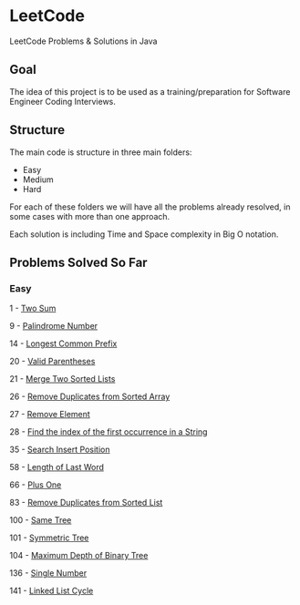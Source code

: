 # LeetCode
 LeetCode Problems & Solutions in Java

## Goal
The idea of this project is to be used as a training/preparation for Software Engineer Coding Interviews.

## Structure

The main code is structure in three main folders:
* Easy
* Medium
* Hard

For each of these folders we will have all the problems already resolved, in some cases with more than one approach.

Each solution is including Time and Space complexity in Big O notation.

## Problems Solved So Far

### Easy
1 - [Two Sum](https://leetcode.com/problems/two-sum/description/)

9 - [Palindrome Number](https://leetcode.com/problems/palindrome-number/)

14 - [Longest Common Prefix](https://leetcode.com/problems/longest-common-prefix/description/)

20 - [Valid Parentheses](https://leetcode.com/problems/valid-parentheses/description/)

21 - [Merge Two Sorted Lists](https://leetcode.com/problems/merge-two-sorted-lists/description/)

26 - [Remove Duplicates from Sorted Array](https://leetcode.com/problems/remove-duplicates-from-sorted-array/description/)

27 - [Remove Element](https://leetcode.com/problems/remove-element/description/)

28 - [Find the index of the first occurrence in a String](https://leetcode.com/problems/find-the-index-of-the-first-occurrence-in-a-string/description/)

35 - [Search Insert Position](https://leetcode.com/problems/search-insert-position/description/)

58 - [Length of Last Word](https://leetcode.com/problems/length-of-last-word/description/)

66 - [Plus One](https://leetcode.com/problems/plus-one/)

83 - [Remove Duplicates from Sorted List](https://leetcode.com/problems/remove-duplicates-from-sorted-list/)

100 - [Same Tree](https://leetcode.com/problems/same-tree/description/)

101 - [Symmetric Tree](https://leetcode.com/problems/symmetric-tree/)

104 - [Maximum Depth of Binary Tree](https://leetcode.com/problems/maximum-depth-of-binary-tree/description/)

136 - [Single Number](https://leetcode.com/problems/single-number/description/)

141 - [Linked List Cycle](https://leetcode.com/problems/linked-list-cycle/description/)